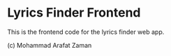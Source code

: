 # Lyrics Finder Frontend
This is the frontend code for the lyrics finder web app.

(c) Mohammad Arafat Zaman
